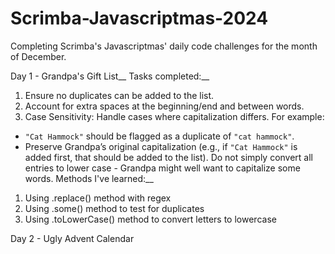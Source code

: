# Scrimba-Javascriptmas-2024
Completing Scrimba's Javascriptmas' daily code challenges for the month of December.

Day 1 - Grandpa's Gift List__
Tasks completed:__
  1. Ensure no duplicates can be added to the list.
  2. Account for extra spaces at the beginning/end and between words.
  3. Case Sensitivity: Handle cases where capitalization differs. For example:
   - `"Cat Hammock"` should be flagged as a duplicate of `"cat hammock"`.
   - Preserve Grandpa’s original capitalization (e.g., if `"Cat Hammock"` is added first, that should be added to the list). Do not simply convert all entries to lower case -   Grandpa might well want to capitalize some words.
Methods I've learned:__
  1. Using .replace() method with regex
  2. Using .some() method to test for duplicates
  3. Using .toLowerCase() method to convert letters to lowercase

Day 2 - Ugly Advent Calendar 
